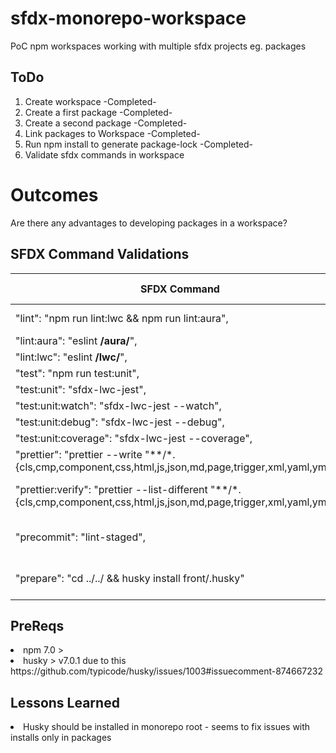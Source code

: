 # sfdx-monorepo-workspace
PoC npm workspaces working with multiple sfdx projects eg. packages


## ToDo
<ol>
  <li> Create workspace                           -Completed-
  <li> Create a first package                     -Completed-
  <li> Create a second package                    -Completed-
  <li> Link packages to Workspace                 -Completed-
  <li> Run npm install to generate package-lock   -Completed-
  <li> Validate sfdx commands in workspace
</ol>

# Outcomes
 Are there any advantages to developing packages in a workspace?

## SFDX Command Validations
| SFDX Command                                                                                                               | Workspace Command            | Working? |
|----------------------------------------------------------------------------------------------------------------------------|------------------------------|----------|
| "lint": "npm run lint:lwc && npm run lint:aura",                                                                           | npm run lint --ws            |     N    |
| "lint:aura": "eslint **/aura/**",                                                                                          |                              |          |
| "lint:lwc": "eslint **/lwc/**",                                                                                            |                              |          |
| "test": "npm run test:unit",                                                                                               |                              |          |
| "test:unit": "sfdx-lwc-jest",                                                                                              |                              |          |
| "test:unit:watch": "sfdx-lwc-jest --watch",                                                                                |                              |          |
| "test:unit:debug": "sfdx-lwc-jest --debug",                                                                                |                              |          |
| "test:unit:coverage": "sfdx-lwc-jest --coverage",                                                                          |                              |          |
| "prettier": "prettier --write \"**/*.{cls,cmp,component,css,html,js,json,md,page,trigger,xml,yaml,yml}\"",                 | npm run prettier --ws        |     Y    |
| "prettier:verify": "prettier --list-different \"**/*.{cls,cmp,component,css,html,js,json,md,page,trigger,xml,yaml,yml}\"", | npm run prettier:verify --ws |     Y    |
| "precommit": "lint-staged",                                                                                                | npm run precommit --ws       |     Y    |
| "prepare": "cd ../../ && husky install front/.husky"                                                                       | npm run prepare --ws         |     N    |
  
## PreReqs
<li> npm 7.0 >
<lI> husky > v7.0.1 due to this https://github.com/typicode/husky/issues/1003#issuecomment-874667232

## Lessons Learned
<li> Husky should be installed in monorepo root - seems to fix issues with installs only in packages
